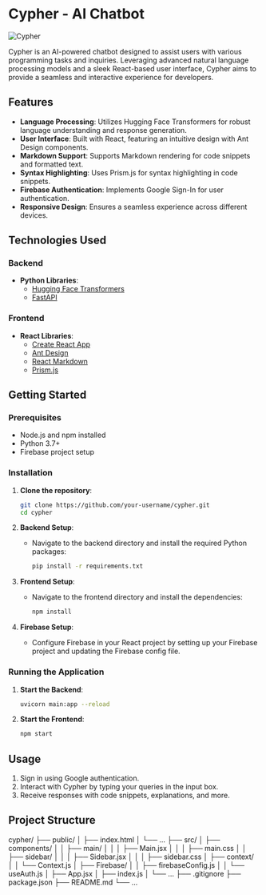 # Cypher - AI Chatbot

![Cypher](https://img.shields.io/badge/Cypher-AI%20Chatbot-brightgreen)

Cypher is an AI-powered chatbot designed to assist users with various programming tasks and inquiries. Leveraging advanced natural language processing models and a sleek React-based user interface, Cypher aims to provide a seamless and interactive experience for developers.

## Features

- **Language Processing**: Utilizes Hugging Face Transformers for robust language understanding and response generation.
- **User Interface**: Built with React, featuring an intuitive design with Ant Design components.
- **Markdown Support**: Supports Markdown rendering for code snippets and formatted text.
- **Syntax Highlighting**: Uses Prism.js for syntax highlighting in code snippets.
- **Firebase Authentication**: Implements Google Sign-In for user authentication.
- **Responsive Design**: Ensures a seamless experience across different devices.

## Technologies Used

### Backend

- **Python Libraries**:
  - [Hugging Face Transformers](https://huggingface.co/transformers/)
  - [FastAPI](https://fastapi.tiangolo.com/)

### Frontend

- **React Libraries**:
  - [Create React App](https://create-react-app.dev/)
  - [Ant Design](https://ant.design/)
  - [React Markdown](https://github.com/remarkjs/react-markdown)
  - [Prism.js](https://prismjs.com/)

## Getting Started

### Prerequisites

- Node.js and npm installed
- Python 3.7+
- Firebase project setup

### Installation

1. **Clone the repository**:
    ```bash
    git clone https://github.com/your-username/cypher.git
    cd cypher
    ```

2. **Backend Setup**:
    - Navigate to the backend directory and install the required Python packages:
        ```bash
        pip install -r requirements.txt
        ```

3. **Frontend Setup**:
    - Navigate to the frontend directory and install the dependencies:
        ```bash
        npm install
        ```

4. **Firebase Setup**:
    - Configure Firebase in your React project by setting up your Firebase project and updating the Firebase config file.

### Running the Application

1. **Start the Backend**:
    ```bash
    uvicorn main:app --reload
    ```

2. **Start the Frontend**:
    ```bash
    npm start
    ```

## Usage

1. Sign in using Google authentication.
2. Interact with Cypher by typing your queries in the input box.
3. Receive responses with code snippets, explanations, and more.

## Project Structure

cypher/
├── public/
│   ├── index.html
│   └── ...
├── src/
│   ├── components/
│   │   ├── main/
│   │   │   ├── Main.jsx
│   │   │   ├── main.css
│   │   ├── sidebar/
│   │   │   ├── Sidebar.jsx
│   │   │   ├── sidebar.css
│   ├── context/
│   │   └── Context.js
│   ├── Firebase/
│   │   ├── firebaseConfig.js
│   │   └── useAuth.js
│   ├── App.jsx
│   ├── index.js
│   └── ...
├── .gitignore
├── package.json
├── README.md
└── ...

